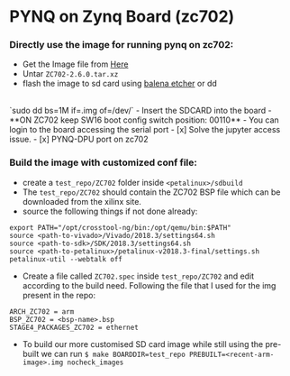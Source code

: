 # PYNQ on Zynq Board (zc702)


### Directly use the image for running pynq on zc702:

- Get the Image file from [Here](https://drive.google.com/file/d/1yqIqKBsLTee0bAPET0PcrAWoWAk6VIH9/view?usp=sharing)
- Untar `ZC702-2.6.0.tar.xz`
- flash the image to sd card using [balena etcher](https://www.balena.io/etcher/) or dd 
<br>
`sudo dd bs=1M if=<image-name>.img of=/dev/<sdcard>`
- Insert the SDCARD into the board
- **ON ZC702 keep SW16 boot config switch position: 00110**
- You can login to the board accessing the serial port
- [x] Solve the jupyter access issue.
- [x] PYNQ-DPU port on zc702

### Build the image with customized conf file:

- create a `test_repo/ZC702` folder inside `<petalinux>/sdbuild`
- The `test_repo/ZC702` should contain the ZC702 BSP file which can be downloaded from the xilinx site.
- source the following things if not done already: 
```
export PATH="/opt/crosstool-ng/bin:/opt/qemu/bin:$PATH"
source <path-to-vivado>/Vivado/2018.3/settings64.sh
source <path-to-sdk>/SDK/2018.3/settings64.sh
source <path-to-petalinux>/petalinux-v2018.3-final/settings.sh
petalinux-util --webtalk off
```

- Create a file called `ZC702.spec` inside `test_repo/ZC702` and edit according to the build need. Following the file that I used for the img present in the repo:

```
ARCH_ZC702 = arm
BSP_ZC702 = <bsp-name>.bsp
STAGE4_PACKAGES_ZC702 = ethernet
```

- To build our more customised SD card image while still using the pre-built we can run
`$ make BOARDDIR=test_repo PREBUILT=<recent-arm-image>.img nocheck_images`
